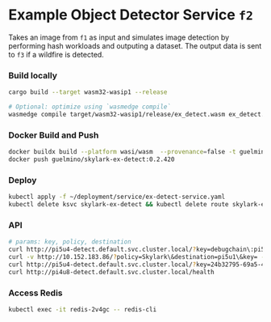 # Example Object Detector Service `f2`
Takes an image from `f1` as input and simulates image detection by performing hash workloads and outputing a dataset.
The output data is sent to `f3` if a wildfire is detected.

### Build locally
```bash
cargo build --target wasm32-wasip1 --release

# Optional: optimize using `wasmedge compile`
wasmedge compile target/wasm32-wasip1/release/ex_detect.wasm ex_detect.wasm
```
### Docker Build and Push
```bash
docker buildx build --platform wasi/wasm  --provenance=false -t guelmino/skylark-ex-detect:0.2.420 .
docker push guelmino/skylark-ex-detect:0.2.420
```
### Deploy
```bash
kubectl apply -f ~/deployment/service/ex-detect-service.yaml
kubectl delete ksvc skylark-ex-detect && kubectl delete route skylark-ex-detect && kubectl delete configuration skylark-ex-detect && kubectl delete svc skylark-ex-detect
```
### API
```bash
# params: key, policy, destination
curl http://pi5u4-detect.default.svc.cluster.local/?key=debugchain\:pi5u4-preprocess\&policy=Skylark\&destination=pi5u1
curl -v http://10.152.183.86/?policy=Skylark\&destination=pi5u1\&key= -H "Host: pi5u4-detect.default.svc.cluster.local"
curl http://pi5u4-detect.default.svc.cluster.local/?key=24b32795-69a5-4ac1-9762-e0f644abd0bf\:pi5u4-preprocess\&policy=Skylark\&destination=pi5u1
curl http://pi4u8-detect.default.svc.cluster.local/health

```

### Access Redis
```bash
kubectl exec -it redis-2v4gc -- redis-cli
```


